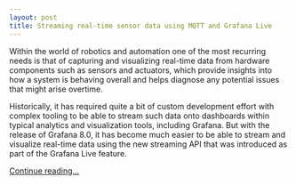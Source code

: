 ```yaml
---
layout: post
title: Streaming real-time sensor data using MQTT and Grafana Live
---
```


Within the world of robotics and automation one of the most recurring needs is that of capturing and visualizing real-time data from hardware components such as sensors and actuators, which provide insights into how a system is behaving overall and helps diagnose any potential issues that might arise overtime. <!-- more -->

Historically, it has required quite a bit of custom development effort with complex tooling to be able to stream such data onto dashboards within typical analytics and visualization tools, including Grafana. But with the release of Grafana 8.0, it has become much easier to be able to stream and visualize real-time data using the new streaming API that was introduced as part of the Grafana Live feature. 

[Continue reading...](https://grafana.com/blog/2021/08/12/streaming-real-time-sensor-data-to-grafana-using-mqtt-and-grafana-live/)
